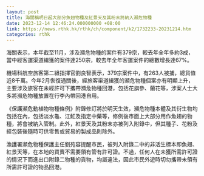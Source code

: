 ```yaml
---
layout: post
title: 海關稱明日起大部分魚翅物種及紅景天及其粉末將納入瀕危物種
date: 2023-12-14 12:46:24.000000000 +08:00
link: https://news.rthk.hk/rthk/ch/component/k2/1732233-20231214.htm
categories: rthk
---
```


海關表示，本年截至11月，涉及瀕危物種的案件有379宗，較去年全年多約3成，當中經客運渠道緝獲的案件達250宗，較去年全年客運案件的總數增長達67%。

機場科航空旅客第二組指揮官劉良智表示，379宗案件中，有263人被捕，總貨值近8千萬。今年2月恢復通關後，經旅客渠道緝獲的瀕危物種個案亦有明顯上升，主要涉及旅客在未經許可下攜帶瀕危物種回港，包括花旗參、蘭花等，涉案人士大多將瀕危物種放置在行李內帶回港自用。

《保護瀕危動植物物種條例》附錄修訂將於明天生效，瀕危物種本體及其衍生物均包括在內，包括淡水龜、江魟及指定中藥等，修例後市面上大部分用作魚翅的物種，將會被納入管制。此外，紅景天及其粉末亦被列入附錄中，但其種子、花粉及經包裝後隨時可供零售或貿易的製成品則除外。

漁護署瀕危物種保護主任劉苑容提醒市民，被列入附錄二中的非活生標本即魚翅、紅景天等，在本地的買賣不需要領有管有許可證。不過，任何人在未獲所需許可證的情況下而進出口附錄二物種的貨物，均屬違法，因此市民外遊時切勿攜帶未領有所需許可證的物品回港。
